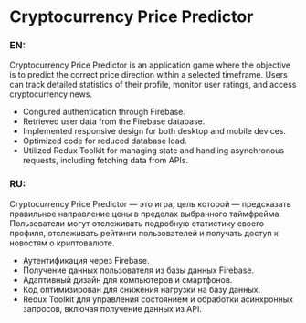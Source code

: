 <h1>Cryptocurrency Price Predictor</h1>

<h3>EN:</h3>
Cryptocurrency Price Predictor is an application game where the objective is to predict the
correct price direction within a selected timeframe. Users can track detailed statistics of their
profile, monitor user ratings, and access cryptocurrency news.

<ul>
  <li>Congured authentication through Firebase.</li>
  <li>Retrieved user data from the Firebase database.</li>
  <li>Implemented responsive design for both desktop and mobile devices.</li>
  <li>Optimized code for reduced database load.</li>
  <li>Utilized Redux Toolkit for managing state and handling asynchronous requests, including fetching data from APIs.</li>
</ul>

<h3>RU:</h3>
Cryptocurrency Price Predictor — это игра, цель которой — предсказать правильное направление цены в пределах выбранного таймфрейма. Пользователи могут отслеживать подробную статистику своего профиля, отслеживать рейтинги пользователей и получать доступ к новостям о криптовалюте.

<ul>
  <li>Аутентификация через Firebase.</li>
  <li>Получение данных пользователя из базы данных Firebase.</li>
  <li>Адаптивный дизайн для компьютеров и смартфонов.</li>
  <li>Код оптимизирован для снижения нагрузки на базу данных.</li>
  <li>Redux Toolkit для управления состоянием и обработки асинхронных запросов, включая получение данных из API.</li>
</ul>
